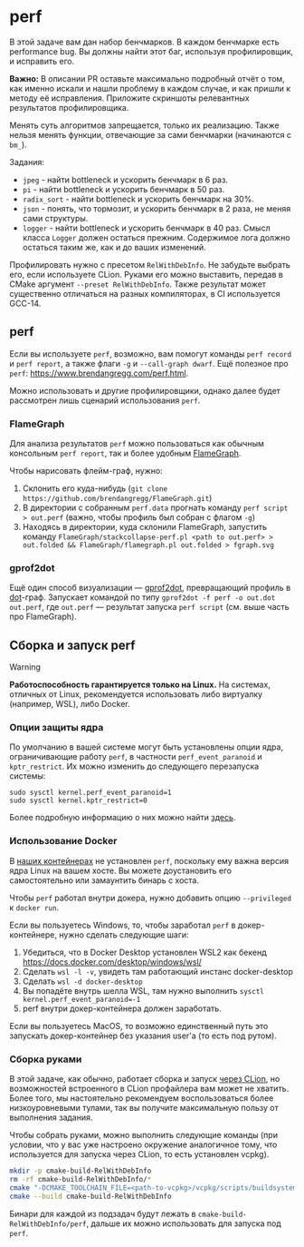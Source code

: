 # perf

В этой задаче вам дан набор бенчмарков.
В каждом бенчмарке есть performance bug.
Вы должны найти этот баг, используя профилировщик, и исправить его.

**Важно:**
В описании PR оставьте максимально подробный отчёт о том, как именно искали и нашли проблему в каждом случае, и как пришли к методу её исправления.
Приложите скриншоты релевантных результатов профилировщика.

Менять суть алгоритмов запрещается, только их реализацию.
Также нельзя менять функции, отвечающие за сами бенчмарки (начинаются с `bm_`).

Задания:
- `jpeg` - найти bottleneck и ускорить бенчмарк в 6 раз.
- `pi` - найти bottleneck и ускорить бенчмарк в 50 раз.
- `radix_sort` - найти bottleneck и ускорить бенчмарк на 30%.
- `json` - понять, что тормозит, и ускорить бенчмарк в 2 раза, не меняя сами структуры.
- `logger` - найти bottleneck и ускорить бенчмарк в 40 раз. Смысл класса `Logger` должен остаться прежним. Содержимое лога должно остаться таким же, как и до ваших изменений.

Профилировать нужно с пресетом `RelWithDebInfo`.
Не забудьте выбрать его, если используете CLion.
Руками его можно выставить, передав в CMake аргумент `--preset RelWithDebInfo`.
Также результат может существенно отличаться на разных компиляторах, в CI используется GCC-14.

## perf

Если вы используете `perf`, возможно, вам помогут команды `perf record` и `perf report`, а также флаги `-g` и `--call-graph dwarf`.
Ещё полезное про `perf`: https://www.brendangregg.com/perf.html.

Можно использовать и другие профилировщики, однако далее будет рассмотрен лишь сценарий использования `perf`.

### FlameGraph

Для анализа результатов `perf` можно пользоваться как обычным консольным `perf report`, так и более удобным [FlameGraph](https://github.com/brendangregg/FlameGraph).

Чтобы нарисовать флейм-граф, нужно:
1. Склонить его куда-нибудь (`git clone https://github.com/brendangregg/FlameGraph.git`)
2. В директории с собранным `perf.data` прогнать команду `perf script > out.perf` (важно, чтобы профиль был собран с флагом `-g`)
3. Находясь в директории, куда склонили FlameGraph, запустить команду `FlameGraph/stackcollapse-perf.pl <path to out.perf> > out.folded && FlameGraph/flamegraph.pl out.folded > fgraph.svg`

### gprof2dot

Ещё один способ визуализации &mdash; [gprof2dot](https://github.com/jrfonseca/gprof2dot), превращающий профиль в [dot](https://en.wikipedia.org/wiki/DOT_(graph_description_language))-граф.
Запускает командой по типу `gprof2dot -f perf -o out.dot out.perf`, где `out.perf` &mdash; результат запуска `perf script` (см. выше часть про FlameGraph).

## Сборка и запуск perf

> [!WARNING]
> **Работоспособность гарантируется только на Linux.**
> На системах, отличных от Linux, рекомендуется использовать либо виртуалку (например, WSL), либо Docker.

### Опции защиты ядра

По умолчанию в вашей системе могут быть установлены опции ядра, ограничивающие работу `perf`, в частности `perf_event_paranoid` и `kptr_restrict`.
Их можно изменить до следующего перезапуска системы:
```shell
sudo sysctl kernel.perf_event_paranoid=1
sudo sysctl kernel.kptr_restrict=0
```

Более подробную информацию о них можно найти [здесь](https://www.jetbrains.com/help/clion/cpu-profiler.html#Prerequisites).

### Использование Docker

В [наших контейнерах](https://github.com/CPP-KT/containers) не установлен `perf`, поскольку ему важна версия ядра Linux на вашем хосте. Вы можете доустановить его самостоятельно или замаунтить бинарь с хоста.

Чтобы `perf` работал внутри докера, нужно добавить опцию `--privileged` к `docker run`.

Если вы пользуетесь Windows, то, чтобы заработал `perf` в докер-контейнере, нужно сделать следующие шаги:
1. Убедиться, что в Docker Desktop установлен WSL2 как бекенд https://docs.docker.com/desktop/windows/wsl/
2. Cделать `wsl -l -v`, увидеть там работающий инстанс docker-desktop
3. Cделать `wsl -d docker-desktop`
4. Вы попадёте внутрь шелла WSL, там нужно выполнить `sysctl kernel.perf_event_paranoid=-1`
5. perf внутри докер-контейнера должен заработать.

Если вы пользуетесь MacOS, то возможно единственный путь это запускать докер-контейнер без указания user'а (то есть под рутом).

### Сборка руками

В этой задаче, как обычно, работает сборка и запуск [через CLion](https://cpp-kt.github.io/course/ide/clion.html), но возможностей встроенного в CLion профайлера вам может не хватить. Более того, мы настоятельно рекомендуем воспользоваться более низкоуровневыми тулами, так вы получите максимальную пользу от выполнения задания.

Чтобы собрать руками, можно выполнить следующие команды (при условии, что у вас уже настроено окружение аналогичное тому, что используется для запуска через CLion, то есть установлен vcpkg).

```sh
mkdir -p cmake-build-RelWithDebInfo
rm -rf cmake-build-RelWithDebInfo/*
cmake "-DCMAKE_TOOLCHAIN_FILE=<path-to-vcpkg>/vcpkg/scripts/buildsystems/vcpkg.cmake" -GNinja --preset RelWithDebInfo -S .
cmake --build cmake-build-RelWithDebInfo
```

Бинари для каждой из подзадач будут лежать в `cmake-build-RelWithDebInfo/perf`, дальше их можно использовать для запуска под `perf`.
